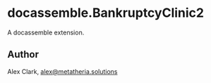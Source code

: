 # docassemble.BankruptcyClinic2

A docassemble extension.

## Author

Alex Clark, alex@metatheria.solutions

